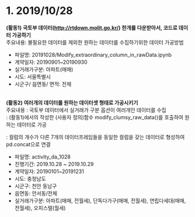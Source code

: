 # 1. 2019/10/28

**(활동1) 국토부 데이터(http://rtdown.molit.go.kr/) 한개를 다운받아서, 코드로 데이터 가공하기**
<br>
주요내용: 불필요한 데이터를 제외한 원하는 데이터를 수집하기위한 데이터 가공방법

- 파일명: 20191028/Modify_extraordinary_column_in_rawData.ipynb
- 계약일자: 20190901~20190930
- 실거래가구분: 아파트(매매)
- 시도: 서울특별시
- 시군구/ 읍면동/ 면적: 전체
<br><br>

**(활동2) 여러개의 데이터를 원하는 데이터셋 형태로 가공시키기**
<br>
주요내용 
: 국토부 데이터에서 실거래가 구분 옵션이 여러개인 데이터를 수집<br>
: (활동1)에서의 작성한 (사용자 정의)함수 modify_clumsy_raw_data()를 호출하여 원하는 데이터로 가공<br>

: 컬럼의 개수가 다른 7개의 데이터프레임들을 동일한 컬럼을 갖는 데이터로 형성하여 pd.concat으로 연결



- 파일명: activity_da_1028
- 진행기간: 2019.10.28 ~ 2019.10.29
- 계약일자: 20190101~20191231
- 시도: 충청남도
- 시군구: 천안 동남구 
- 읍면동: 안서동/전체
- 실거래가구분: 아파트(매매, 전월세), 단독다가구(매매, 전월세), 연립다세대(매매, 전월세), 오피스텔(월세) 
